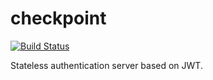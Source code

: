# checkpoint

[![Build Status](https://ci.jenspots.com/api/badges/jenspots/checkpoint/status.svg)](https://ci.jenspots.com/jenspots/checkpoint)

Stateless authentication server based on JWT.
